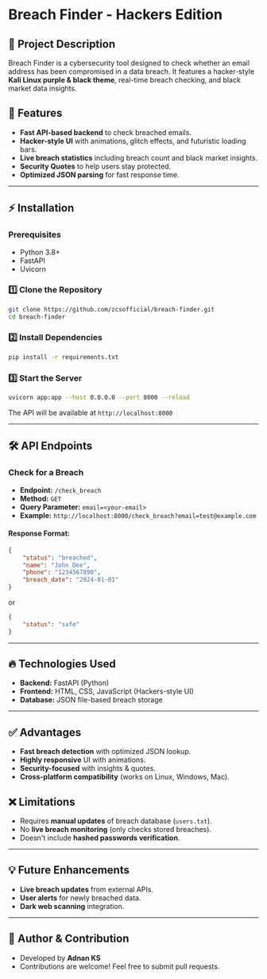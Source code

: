 # Breach Finder - Hackers Edition

## 📌 Project Description
Breach Finder is a cybersecurity tool designed to check whether an email address has been compromised in a data breach. It features a hacker-style **Kali Linux purple & black theme**, real-time breach checking, and black market data insights.

## 🚀 Features
- **Fast API-based backend** to check breached emails.
- **Hacker-style UI** with animations, glitch effects, and futuristic loading bars.
- **Live breach statistics** including breach count and black market insights.
- **Security Quotes** to help users stay protected.
- **Optimized JSON parsing** for fast response time.

---

## ⚡ Installation

### Prerequisites
- Python 3.8+
- FastAPI
- Uvicorn

### 1️⃣ Clone the Repository
```sh
git clone https://github.com/zcsofficial/breach-finder.git
cd breach-finder
```

### 2️⃣ Install Dependencies
```sh
pip install -r requirements.txt
```

### 3️⃣ Start the Server
```sh
uvicorn app:app --host 0.0.0.0 --port 8000 --reload
```

The API will be available at `http://localhost:8000`

---

## 🛠️ API Endpoints

### Check for a Breach
- **Endpoint:** `/check_breach`
- **Method:** `GET`
- **Query Parameter:** `email=<your-email>`
- **Example:** `http://localhost:8000/check_breach?email=test@example.com`

#### Response Format:
```json
{
    "status": "breached",
    "name": "John Doe",
    "phone": "1234567890",
    "breach_date": "2024-01-01"
}
```
or
```json
{
    "status": "safe"
}
```

---

## 🔥 Technologies Used
- **Backend:** FastAPI (Python)
- **Frontend:** HTML, CSS, JavaScript (Hackers-style UI)
- **Database:** JSON file-based breach storage

---

## ✅ Advantages
- **Fast breach detection** with optimized JSON lookup.
- **Highly responsive** UI with animations.
- **Security-focused** with insights & quotes.
- **Cross-platform compatibility** (works on Linux, Windows, Mac).

## ❌ Limitations
- Requires **manual updates** of breach database (`users.txt`).
- No **live breach monitoring** (only checks stored breaches).
- Doesn't include **hashed passwords verification**.

---

## 💡 Future Enhancements
- **Live breach updates** from external APIs.
- **User alerts** for newly breached data.
- **Dark web scanning** integration.

---

## 🤖 Author & Contribution
- Developed by **Adnan KS**  
- Contributions are welcome! Feel free to submit pull requests.

